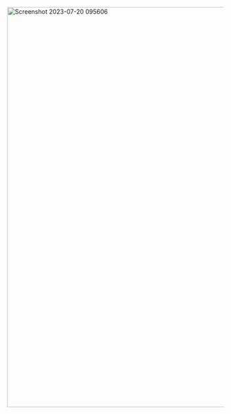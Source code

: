 <img width="931" alt="Screenshot 2023-07-20 095606" src="https://github.com/LINHTRAN9x/Practical-exam-paper-for-HCJS---HTML5-CSS-JavaScript/assets/133183567/f50455f0-8805-4e6d-ab62-394040143aeb">
